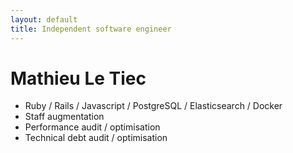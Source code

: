 ```yaml
---
layout: default
title: Independent software engineer
---
```


# Mathieu Le Tiec

- Ruby / Rails / Javascript / PostgreSQL / Elasticsearch / Docker
- Staff augmentation
- Performance audit / optimisation
- Technical debt audit / optimisation
